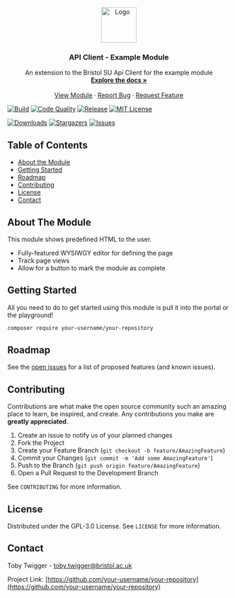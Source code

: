 <p align="center">
  <a href="https://github.com/your-username/your-repository">
    <img src="https://s3.eu-west-2.amazonaws.com/bristol-su-static-bucket/committee-portal/su-logo.jpg" alt="Logo" width="80" height="80">
  </a>

  <h3 align="center">API Client - Example Module</h3>

  <p align="center">
    An extension to the Bristol SU Api Client for the example module
    <br />
    <a href="https://docs.bristolsustaging.co.uk"><strong>Explore the docs »</strong></a>
    <br />
    <br />
    <a href="https://github.com/bristol-su/api-client">View Module</a>
    ·
    <a href="https://github.com/your-username/your-repository/issues/new?template=bug_report.md">Report Bug</a>
    ·
    <a href="https://github.com/your-username/your-repository/issues/new?template=feature_request.md">Request Feature</a>
  </p>
</p>

<!-- PROJECT SHIELDS -->
<!--
*** I'm using markdown "reference style" links for readability.
*** Reference links are enclosed in brackets [ ] instead of parentheses ( ).
*** See the bottom of this document for the declaration of the reference variables
*** for contributors-url, forks-url, etc. This is an optional, concise syntax you may use.
*** https://www.markdownguide.org/basic-syntax/#reference-style-links
-->

[![Build][build-status-shield]][build-status-url]
[![Code Quality][code-quality-shield]][code-quality-url]
[![Release][release-shield]][release-url]
[![MIT License][license-shield]][license-url]

[![Downloads][downloads-shield]][downloads-url]
[![Stargazers][stars-shield]][stars-url]
[![Issues][issues-shield]][issues-url]

<!-- TABLE OF CONTENTS -->
## Table of Contents

* [About the Module](#about-the-module)
* [Getting Started](#getting-started)
* [Roadmap](#roadmap)
* [Contributing](#contributing)
* [License](#license)
* [Contact](#contact)


## About The Module

This module shows predefined HTML to the user.

- Fully-featured WYSIWGY editor for defining the page
- Track page views
- Allow for a button to mark the module as complete

## Getting Started

All you need to do to get started using this module is pull it into the portal or the playground!

```sh
composer require your-username/your-repository
```

<!-- ROADMAP -->
## Roadmap

See the [open issues](https://github.com/your-username/your-repository/issues) for a list of proposed features (and known issues).


<!-- CONTRIBUTING -->
## Contributing

Contributions are what make the open source community such an amazing place to learn, be inspired, and create. Any contributions you make are **greatly appreciated**.

1. Create an issue to notify us of your planned changes
2. Fork the Project
3. Create your Feature Branch (`git checkout -b feature/AmazingFeature`)
4. Commit your Changes (`git commit -m 'Add some AmazingFeature'`)
5. Push to the Branch (`git push origin feature/AmazingFeature`)
6. Open a Pull Request to the Development Branch

See `CONTRIBUTING` for more information.

<!-- LICENSE -->
## License

Distributed under the GPL-3.0 License. See `LICENSE` for more information.



<!-- CONTACT -->
## Contact

Toby Twigger - [toby.twigger@bristol.ac.uk](mailto:toby.twigger@bristol.ac.uk)

Project Link: [https://github.com/your-username/your-repository](https://github.com/your-username/your-repository)




<!-- MARKDOWN LINKS & IMAGES -->
<!-- https://www.markdownguide.org/basic-syntax/#reference-style-links -->
[release-shield]: https://img.shields.io/packagist/v/your-username/your-repository?include_prereleases&style=for-the-badge
[release-url]: https://github.com/your-username/your-repository
[coverage-shield]: https://img.shields.io/scrutinizer/coverage/g/your-username/your-repository/master?style=for-the-badge
[coverage-url]: https://scrutinizer-ci.com/g/your-username/your-repository/build-status/masterhttps://github.com/your-username/your-repository
[build-status-shield]: https://img.shields.io/scrutinizer/build/g/your-username/your-repository/master?style=for-the-badge
[build-status-url]: https://scrutinizer-ci.com/g/your-username/your-repository/build-status/master
[downloads-shield]: https://img.shields.io/packagist/dt/your-username/your-repository?style=for-the-badge
[downloads-url]: https://packagist.org/packages/your-username/your-repository
[code-quality-shield]: https://img.shields.io/scrutinizer/quality/g/your-username/your-repository/master?style=for-the-badge
[code-quality-url]: https://scrutinizer-ci.com/g/your-username/your-repository/?branch=master
[stars-shield]: https://img.shields.io/github/stars/your-username/your-repository?style=for-the-badge
[stars-url]: https://github.com/your-username/your-repository/stargazers
[issues-shield]: https://img.shields.io/github/issues/your-username/your-repository?style=for-the-badge
[issues-url]: https://github.com/your-username/your-repository/issues
[license-shield]: https://img.shields.io/github/license/your-username/your-repository?style=for-the-badge
[license-url]: https://github.com/your-username/your-repository/blob/master/LICENCE.md

